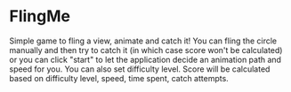 # FlingMe
Simple game to fling a view, animate and catch it!
You can fling the circle manually and then try to catch it (in which case score won't be calculated) or you can click "start"
to let the application decide an animation path and speed for you. You can also set difficulty level. Score will be calculated
based on difficulty level, speed, time spent, catch attempts.
